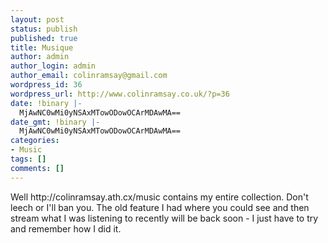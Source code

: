 ```yaml
---
layout: post
status: publish
published: true
title: Musique
author: admin
author_login: admin
author_email: colinramsay@gmail.com
wordpress_id: 36
wordpress_url: http://www.colinramsay.co.uk/?p=36
date: !binary |-
  MjAwNC0wMi0yNSAxMTowODowOCArMDAwMA==
date_gmt: !binary |-
  MjAwNC0wMi0yNSAxMTowODowOCArMDAwMA==
categories:
- Music
tags: []
comments: []
---
```

<p>Well http://colinramsay.ath.cx/music contains my entire collection. Don't leech or I'll ban you. The old feature I had where you could see and then stream what I was listening to recently will be back soon - I just have to try and remember how I did it.</p>

